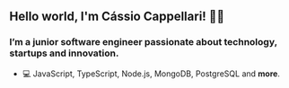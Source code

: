 ## Hello world, I'm Cássio Cappellari! 👨‍🚀

### I’m a junior software engineer passionate about technology, startups and innovation.

- 💻 JavaScript, TypeScript, Node.js, MongoDB, PostgreSQL and **more**.
